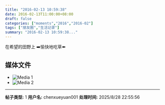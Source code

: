 ```yaml
---
title: "2016-02-13 10:59:38"
date: 2016-02-13T11:00:00+08:00
draft: false
categories: ["moments","2016","2016-02"]
tags: ["朋友圈","生活记录"]
summary: "2016-02-13 10:59:38..."
---
```


在希望的田野上          ➡️愉快地吃草⬅️

## 媒体文件

- ![Media 1](/Moments/photos/2016-02-13/201602131059380.jpg)
- ![Media 2](/Moments/photos/2016-02-13/201602131059381.jpg)

---

**帖子类型:** 1
**用户名:** chenxueyuan001
**处理时间:** 2025/8/28 22:55:56